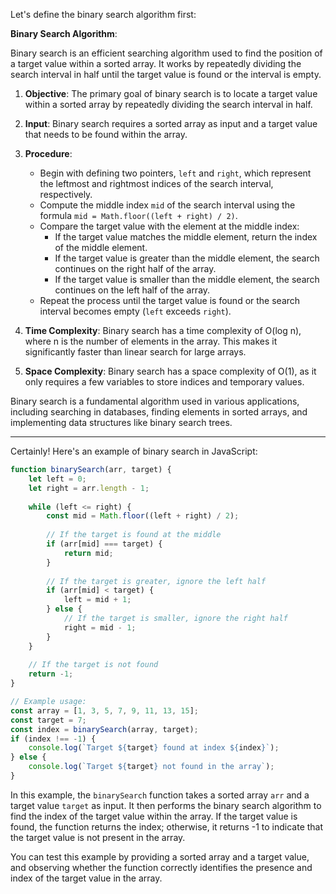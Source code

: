 Let's define the binary search algorithm first:

**Binary Search Algorithm**:

Binary search is an efficient searching algorithm used to find the position of a target value within a sorted array. It works by repeatedly dividing the search interval in half until the target value is found or the interval is empty.

1. **Objective**: The primary goal of binary search is to locate a target value within a sorted array by repeatedly dividing the search interval in half.

2. **Input**: Binary search requires a sorted array as input and a target value that needs to be found within the array.

3. **Procedure**:
   - Begin with defining two pointers, `left` and `right`, which represent the leftmost and rightmost indices of the search interval, respectively.
   - Compute the middle index `mid` of the search interval using the formula `mid = Math.floor((left + right) / 2)`.
   - Compare the target value with the element at the middle index:
     - If the target value matches the middle element, return the index of the middle element.
     - If the target value is greater than the middle element, the search continues on the right half of the array.
     - If the target value is smaller than the middle element, the search continues on the left half of the array.
   - Repeat the process until the target value is found or the search interval becomes empty (`left` exceeds `right`).

4. **Time Complexity**: Binary search has a time complexity of O(log n), where n is the number of elements in the array. This makes it significantly faster than linear search for large arrays.

5. **Space Complexity**: Binary search has a space complexity of O(1), as it only requires a few variables to store indices and temporary values.

Binary search is a fundamental algorithm used in various applications, including searching in databases, finding elements in sorted arrays, and implementing data structures like binary search trees.

---

Certainly! Here's an example of binary search in JavaScript:

```javascript
function binarySearch(arr, target) {
    let left = 0;
    let right = arr.length - 1;
    
    while (left <= right) {
        const mid = Math.floor((left + right) / 2);
        
        // If the target is found at the middle
        if (arr[mid] === target) {
            return mid;
        }
        
        // If the target is greater, ignore the left half
        if (arr[mid] < target) {
            left = mid + 1;
        } else {
            // If the target is smaller, ignore the right half
            right = mid - 1;
        }
    }
    
    // If the target is not found
    return -1;
}

// Example usage:
const array = [1, 3, 5, 7, 9, 11, 13, 15];
const target = 7;
const index = binarySearch(array, target);
if (index !== -1) {
    console.log(`Target ${target} found at index ${index}`);
} else {
    console.log(`Target ${target} not found in the array`);
}
```

In this example, the `binarySearch` function takes a sorted array `arr` and a target value `target` as input. It then performs the binary search algorithm to find the index of the target value within the array. If the target value is found, the function returns the index; otherwise, it returns -1 to indicate that the target value is not present in the array.

You can test this example by providing a sorted array and a target value, and observing whether the function correctly identifies the presence and index of the target value in the array.